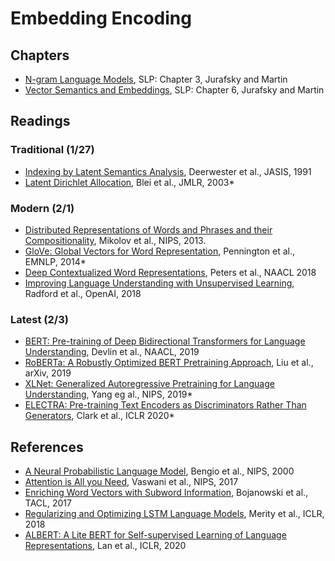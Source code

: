 # Embedding Encoding

## Chapters

* [N-gram Language Models](https://web.stanford.edu/~jurafsky/slp3/3.pdf), SLP: Chapter 3, Jurafsky and Martin
* [Vector Semantics and Embeddings](https://web.stanford.edu/~jurafsky/slp3/6.pdf), SLP: Chapter 6, Jurafsky and Martin


## Readings

### Traditional (1/27)

* [Indexing by Latent Semantics Analysis](https://www.aminer.org/pub/53e9a8f2b7602d97032447c4/indexing-by-latent-semantics-analysis), Deerwester et al., JASIS, 1991
* [Latent Dirichlet Allocation](http://jmlr.csail.mit.edu/papers/v3/blei03a.html), Blei et al., JMLR, 2003*

### Modern (2/1)

* [Distributed Representations of Words and Phrases and their Compositionality](https://papers.nips.cc/paper/5021-distributed-representations-of-words-and-phrases-and-their-compositionality.html), 
Mikolov et al., NIPS, 2013.
* [GloVe: Global Vectors for Word Representation](https://www.aclweb.org/anthology/D14-1162), Pennington et al., EMNLP, 2014*
* [Deep Contextualized Word Representations](https://aclweb.org/anthology/N18-1202), Peters et al., NAACL 2018
* [Improving Language Understanding with Unsupervised Learning](https://openai.com/blog/language-unsupervised/), Radford et al., OpenAI, 2018

### Latest (2/3)

* [BERT: Pre-training of Deep Bidirectional Transformers for Language Understanding](https://www.aclweb.org/anthology/N19-1423/), Devlin et al., NAACL, 2019
* [RoBERTa: A Robustly Optimized BERT Pretraining Approach](https://arxiv.org/abs/1907.11692), Liu et al., arXiv, 2019
* [XLNet: Generalized Autoregressive Pretraining for Language Understanding](https://papers.nips.cc/paper/2019/hash/dc6a7e655d7e5840e66733e9ee67cc69-Abstract.html), Yang eg al., NIPS, 2019*
* [ELECTRA: Pre-training Text Encoders as Discriminators Rather Than Generators](https://openreview.net/forum?id=r1xMH1BtvB), Clark et al., ICLR 2020*


## References

* [A Neural Probabilistic Language Model](https://papers.nips.cc/paper/1839-a-neural-probabilistic-language-model.html), Bengio et al., NIPS, 2000
* [Attention is All you Need](https://papers.nips.cc/paper/2017/hash/3f5ee243547dee91fbd053c1c4a845aa-Abstract.html), Vaswani et al., NIPS, 2017
* [Enriching Word Vectors with Subword Information](http://aclweb.org/anthology/Q17-1010), Bojanowski et al., TACL, 2017 
* [Regularizing and Optimizing LSTM Language Models](https://openreview.net/pdf?id=SyyGPP0TZ), Merity et al., ICLR, 2018
* [ALBERT: A Lite BERT for Self-supervised Learning of Language Representations](https://openreview.net/forum?id=H1eA7AEtvS), Lan et al., ICLR, 2020
